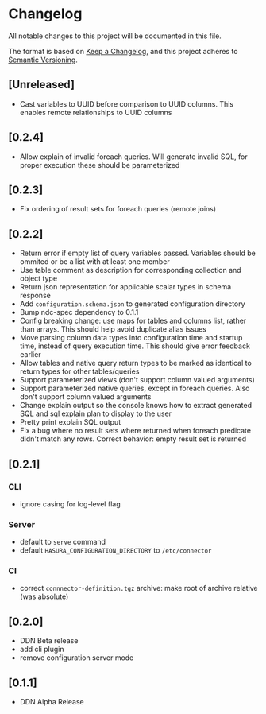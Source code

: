 # Changelog

All notable changes to this project will be documented in this file.

The format is based on [Keep a Changelog](https://keepachangelog.com/en/1.1.0/),
and this project adheres to [Semantic Versioning](https://semver.org/spec/v2.0.0.html).

## [Unreleased]

- Cast variables to UUID before comparison to UUID columns. This enables remote relationships to UUID columns

## [0.2.4]

- Allow explain of invalid foreach queries. Will generate invalid SQL, for proper execution these should be parameterized

## [0.2.3]

- Fix ordering of result sets for foreach queries (remote joins)

## [0.2.2]

- Return error if empty list of query variables passed. Variables should be ommited or be a list with at least one member
- Use table comment as description for corresponding collection and object type
- Return json representation for applicable scalar types in schema response
- Add `configuration.schema.json` to generated configuration directory
- Bump ndc-spec dependency to 0.1.1
- Config breaking change: use maps for tables and columns list, rather than arrays. This should help avoid duplicate alias issues
- Move parsing column data types into configuration time and startup time, instead of query execution time. This should give error feedback earlier
- Allow tables and native query return types to be marked as identical to return types for other tables/queries
- Support parameterized views (don't support column valued arguments)
- Support parameterized native queries, except in foreach queries. Also don't support column valued arguments
- Change explain output so the console knows how to extract generated SQL and sql explain plan to display to the user
- Pretty print explain SQL output
- Fix a bug where no result sets where returned when foreach predicate didn't match any rows. Correct behavior: empty result set is returned

## [0.2.1]

### CLI

- ignore casing for log-level flag

### Server

- default to `serve` command
- default `HASURA_CONFIGURATION_DIRECTORY` to `/etc/connector`

### CI

- correct `connnector-definition.tgz` archive: make root of archive relative (was absolute)

## [0.2.0]

- DDN Beta release
- add cli plugin
- remove configuration server mode

## [0.1.1]

- DDN Alpha Release
